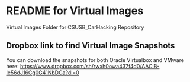 # README for Virtual Images
Virtual Images Folder for CSUSB_CarHacking Repository

## Dropbox link to find Virtual Image Snapshots
You can download the snapshots for both Oracle Virtualbox and VMware here: https://www.dropbox.com/sh/rwxh0owa437f4d0/AAClB-Ie56dJ16Cg0G41NbDGa?dl=0


